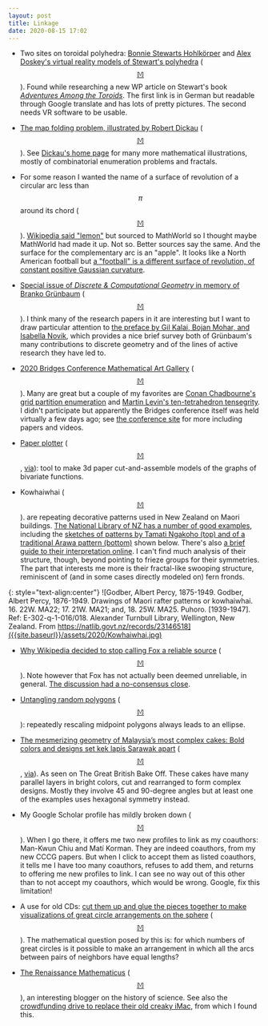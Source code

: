 ```yaml
---
layout: post
title: Linkage
date: 2020-08-15 17:02
---
```

* Two sites on toroidal polyhedra: [Bonnie Stewarts Hohlkörper](https://www.spektrum.de/alias/raeumliche-geometrie/bonnie-stewarts-hohlkoerper/681891) and [Alex Doskey's virtual reality models of Stewart's polyhedra](http://polyhedra.doskey.com/Stewart00.html) ([$$\mathbb{M}$$](https://mathstodon.xyz/@11011110/104618649607830730)). Found while researching a new WP article on Stewart's book _[Adventures Among the Toroids](https://en.wikipedia.org/wiki/Adventures_Among_the_Toroids)_. The first link is in German but readable through Google translate and has lots of pretty pictures. The second needs VR software to be usable.

* [The map folding problem, illustrated by Robert Dickau](https://www.robertdickau.com/mapfolding.html) ([$$\mathbb{M}$$](https://mathstodon.xyz/@11011110/104630030819531499)). See [Dickau's home page](https://www.robertdickau.com/default.html#math) for many more mathematical illustrations, mostly of combinatorial enumeration problems and fractals.

* For some reason I wanted the name of a surface of revolution of a circular arc less than $$\pi$$ around its chord ([$$\mathbb{M}$$](https://mathstodon.xyz/@11011110/104635297508909080)). [Wikipedia said "lemon"](https://en.wikipedia.org/wiki/Lemon_(geometry)) but sourced to MathWorld so I thought maybe MathWorld had made it up. Not so. Better sources say the same. And the surface for the complementary arc is an "apple". It looks like a North American football but [a "football" is a different surface of revolution, of constant positive Gaussian curvature](http://modellsammlung.uni-goettingen.de/index.php?lang=en&r=5&sr=17&m=182).

* [Special issue of _Discrete & Computational Geometry_ in memory of Branko Grünbaum](https://link.springer.com/journal/454/64/2) ([$$\mathbb{M}$$](https://mathstodon.xyz/@11011110/104643955543481823)). I think many of the research papers in it are interesting but I want to draw particular attention to [the preface by Gil Kalai, Bojan Mohar, and Isabella Novik](https://link.springer.com/article/10.1007/s00454-020-00214-y), which provides a nice brief survey both of Grünbaum's many contributions to discrete geometry and of the lines of active research they have led to.

* [2020 Bridges Conference Mathematical Art Gallery](http://gallery.bridgesmathart.org/exhibitions/2020-Bridges-Conference) ([$$\mathbb{M}$$](https://mathstodon.xyz/@11011110/104646771923669610)). Many are great but a couple of my favorites are [Conan Chadbourne's grid partition enumeration](http://gallery.bridgesmathart.org/exhibitions/2020-bridges-conference/conan-chadbourne) and [Martin Levin's ten-tetrahedron tensegrity](http://gallery.bridgesmathart.org/exhibitions/2020-bridges-conference/mdlevin_publicmsncom). I didn't participate but apparently the Bridges conference itself was held virtually a few days ago; see [the conference site](https://2020.bridgesmathart.org/) for more including papers and videos.

* [Paper plotter](https://felixboiii.github.io/paper-plotter/) ([$$\mathbb{M}$$](https://mathstodon.xyz/@11011110/104655233453519187), [via](https://news.ycombinator.com/item?id=24091297)): tool to make 3d paper cut-and-assemble models of the graphs of bivariate functions.

* Kowhaiwhai ([$$\mathbb{M}$$](https://mathstodon.xyz/@11011110/104663925881930344)).  are repeating decorative patterns used in New Zealand on Maori buildings. [The National Library of NZ has a number of good examples](https://natlib.govt.nz/photos?text=kowhaiwhai&commit=Search), including the [sketches of patterns by Tamati Ngakoho (top) and of a traditional Arawa pattern (bottom)](https://natlib.govt.nz/records/23146518) shown below. There's also [a brief guide to their interpretation online](http://www.maori.org.nz/whakairo/default.php?pid=sp55&parent=52). I can't find much analysis of their structure, though, beyond pointing to frieze groups for their symmetries. The part that interests me more is their fractal-like swooping structure, reminiscent of (and in some cases directly modeled on) fern fronds.

{: style="text-align:center"}
![Godber, Albert Percy, 1875-1949. Godber, Albert Percy, 1876-1949. Drawings of Maori rafter patterns or kowhaiwhai. 16. 22W. MA22; 17. 21W. MA21; and, 18. 25W. MA25. Puhoro. [1939-1947]. Ref: E-302-q-1-016/018. Alexander Turnbull Library, Wellington, New Zealand. From https://natlib.govt.nz/records/23146518]({{site.baseurl}}/assets/2020/Kowhaiwhai.jpg)

* [Why Wikipedia decided to stop calling Fox a reliable source](https://www.wired.com/story/why-wikipedia-decided-to-stop-calling-fox-a-reliable-source/) ([$$\mathbb{M}$$](https://mathstodon.xyz/@11011110/104666160845673755)). Note however that Fox has not actually been deemed unreliable, in general. [The discussion had a no-consensus close](https://en.wikipedia.org/wiki/Wikipedia:Reliable_sources/Noticeboard/Archive_303#RfC:_Fox_News).

* [Untangling random polygons](https://sinews.siam.org/Details-Page/untangling-random-polygons-and-other-things) ([$$\mathbb{M}$$](https://mathstodon.xyz/@11011110/104677553383067578)): repeatedly rescaling midpoint polygons always leads to an ellipse.

* [The mesmerizing geometry of Malaysia’s most complex cakes:
Bold colors and designs set kek lapis Sarawak apart](https://www.atlasobscura.com/articles/kek-lapis-sarawak) ([$$\mathbb{M}$$](https://mathstodon.xyz/@11011110/104680812259935603), [via](https://news.ycombinator.com/item?id=24116775)). As seen on The Great British Bake Off. These cakes have many parallel layers in bright colors, cut and rearranged to form complex designs. Mostly they involve 45 and 90-degree angles but at least one of the examples uses hexagonal symmetry instead.

* My Google Scholar profile has mildly broken down ([$$\mathbb{M}$$](https://mathstodon.xyz/@11011110/104683176033821672)). When I go there, it offers me two new profiles to link as my coauthors: Man-Kwun Chiu and Matí Korman. They are indeed coauthors, from my new CCCG papers. But when I click to accept them as listed coauthors, it tells me I have too many coauthors, refuses to add them, and returns to offering me new profiles to link. I can see no way out of this other than to not accept my coauthors, which would be wrong. Google, fix this limitation!

* A use for old CDs: [cut them up and glue the pieces together to make visualizations of great circle arrangements on the sphere](https://momath.org/home/math-monday-those-circles-are-great/) ([$$\mathbb{M}$$](https://mathstodon.xyz/@11011110/104690896919723051)). The mathematical question posed by this is: for which numbers of great circles is it possible to make an arrangement in which all the arcs between pairs of neighbors have equal lengths?

* [The Renaissance Mathematicus](https://thonyc.wordpress.com/) ([$$\mathbb{M}$$](https://mathstodon.xyz/@pkra/104694183591138626)), an interesting blogger on the history of science. See also the [crowdfunding drive to replace their old creaky iMac](https://thonyc.wordpress.com/2020/08/15/keep-the-renaissance-mathematicus-online/), from which I found this.